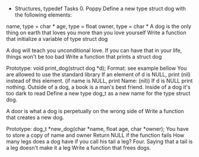  - Structures, typedef Tasks 0. Poppy Define a new type struct dog with the following elements:

name, type = char *
age, type = float
owner, type = char *
A dog is the only thing on earth that loves you more than you love yourself Write a function that initialize a variable of type struct dog

A dog will teach you unconditional love. If you can have that in your life, things won't be too bad Write a function that prints a struct dog

 Prototype: void print_dog(struct dog *d);
 Format: see example bellow
 You are allowed to use the standard library
 If an element of d is NULL, print (nil) instead of this element. (if name is NULL, print Name: (nil))
 If d is NULL print nothing.
Outside of a dog, a book is a man's best friend. Inside of a dog it's too dark to read Define a new type dog_t as a new name for the type struct dog.

A door is what a dog is perpetually on the wrong side of Write a function that creates a new dog.

 Prototype: dog_t *new_dog(char *name, float age, char *owner);
 You have to store a copy of name and owner
 Return NULL if the function fails
How many legs does a dog have if you call his tail a leg? Four. Saying that a tail is a leg doesn't make it a leg Write a function that frees dogs.

